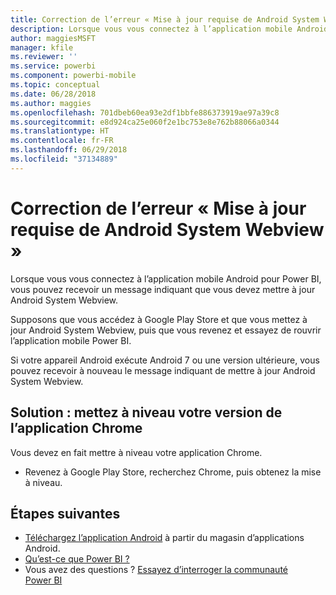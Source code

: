 ```yaml
---
title: Correction de l’erreur « Mise à jour requise de Android System Webview » - Power BI
description: Lorsque vous vous connectez à l’application mobile Android, vous pouvez recevoir un message indiquant que vous devez mettre à jour Android System Webview.
author: maggiesMSFT
manager: kfile
ms.reviewer: ''
ms.service: powerbi
ms.component: powerbi-mobile
ms.topic: conceptual
ms.date: 06/28/2018
ms.author: maggies
ms.openlocfilehash: 701dbeb60ea93e2df1bbfe886373919ae97a39c8
ms.sourcegitcommit: e8d924ca25e060f2e1bc753e8e762b88066a0344
ms.translationtype: HT
ms.contentlocale: fr-FR
ms.lasthandoff: 06/29/2018
ms.locfileid: "37134889"
---
```

# <a name="fixing-need-to-update-android-system-webview"></a>Correction de l’erreur « Mise à jour requise de Android System Webview »
Lorsque vous vous connectez à l’application mobile Android pour Power BI, vous pouvez recevoir un message indiquant que vous devez mettre à jour Android System Webview. 

Supposons que vous accédez à Google Play Store et que vous mettez à jour Android System Webview, puis que vous revenez et essayez de rouvrir l’application mobile Power BI. 

Si votre appareil Android exécute Android 7 ou une version ultérieure, vous pouvez recevoir à nouveau le message indiquant de mettre à jour Android System Webview. 

## <a name="solution-upgrade-your-version-of-the-chrome-app"></a>Solution : mettez à niveau votre version de l’application Chrome
Vous devez en fait mettre à niveau votre application Chrome. 

* Revenez à Google Play Store, recherchez Chrome, puis obtenez la mise à niveau.

## <a name="next-steps"></a>Étapes suivantes
* [Téléchargez l’application Android](http://go.microsoft.com/fwlink/?LinkID=544867) à partir du magasin d’applications Android.
* [Qu’est-ce que Power BI ?](power-bi-overview.md)
* Vous avez des questions ? [Essayez d’interroger la communauté Power BI](http://community.powerbi.com/)

